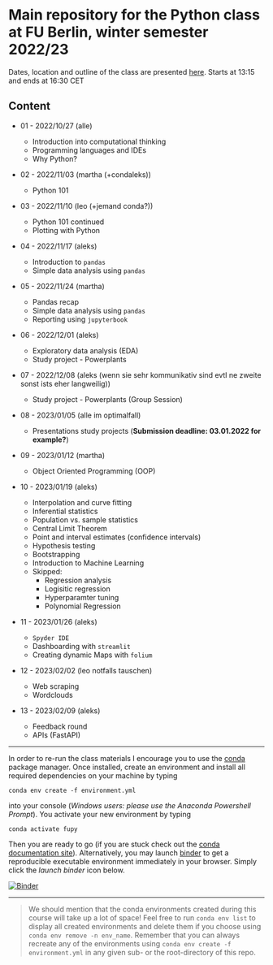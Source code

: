 # Main repository for the Python class at FU Berlin, winter semester 2022/23

Dates, location and outline of the class are presented [here](https://www.fu-berlin.de/vv/de/lv/768653).
Starts at 13:15 and ends at 16:30 CET

## Content

- 01 - 2022/10/27 (alle) 

  - Introduction into computational thinking
  - Programming languages and IDEs
  - Why Python?

- 02 - 2022/11/03 (martha (+condaleks))

  - Python 101

- 03 - 2022/11/10 (leo (+jemand conda?))

  - Python 101 continued
  - Plotting with Python

- 04 - 2022/11/17 (aleks)

  - Introduction to `pandas`
  - Simple data analysis using `pandas`

- 05 - 2022/11/24 (martha)

  - Pandas recap
  - Simple data analysis using `pandas`
  - Reporting using `jupyterbook`

- 06 - 2022/12/01 (aleks)

  - Exploratory data analysis (EDA)
  - Study project - Powerplants

- 07 - 2022/12/08 (aleks (wenn sie sehr kommunikativ sind evtl ne zweite sonst ists eher langweilig))

  - Study project - Powerplants (Group Session)

- 08 - 2023/01/05 (alle im optimalfall)

  - Presentations study projects (**Submission deadline: 03.01.2022 for example?**)

- 09 - 2023/01/12 (martha)

  - Object Oriented Programming (OOP)

- 10 - 2023/01/19 (aleks) 
  
  - Interpolation and curve fitting
  - Inferential statistics
  - Population vs. sample statistics
  - Central Limit Theorem
  - Point and interval estimates (confidence intervals)
  - Hypothesis testing
  - Bootstrapping
  - Introduction to Machine Learning
  - Skipped:
    - Regression analysis
    - Logisitic regression
    - Hyperparamter tuning
    - Polynomial Regression

* 11 - 2023/01/26 (aleks)

  - `Spyder IDE`
  - Dashboarding with `streamlit`
  - Creating dynamic Maps with `folium` 

* 12 - 2023/02/02 (leo notfalls tauschen)
  
  - Web scraping
  - Wordclouds

* 13 - 2023/02/09 (aleks)

  - Feedback round
  - APIs (FastAPI)
  
---

In order to re-run the class materials I encourage you to use the [conda](https://conda.io/docs/) package manager. Once installed, create an environment and install all required dependencies on your machine by typing

`conda env create -f environment.yml`

into your console (_Windows users: please use the Anaconda Powershell Prompt_). You activate your new environment by typing

`conda activate fupy`

Then you are ready to go (if you are stuck check out the [conda documentation site](https://conda.io/docs/user-guide/tasks/manage-environments.html#)). Alternatively, you may launch [binder](https://mybinder.org/) to get a reproducible executable environment immediately in your browser. Simply click the _launch binder_ icon below.

[![Binder](https://mybinder.org/badge_logo.svg)](https://mybinder.org/v2/gh/eotp/python-FU-class/master?urlpath=lab)

---

> We should mention that the conda environments created during this course will take up a lot of space!
> Feel free to run `conda env list` to display all created environments and delete them if you choose using `conda env remove -n env_name`.
> Remember that you can always recreate any of the environments using `conda env create -f environment.yml` in any given sub- or the root-directory of this repo. 
